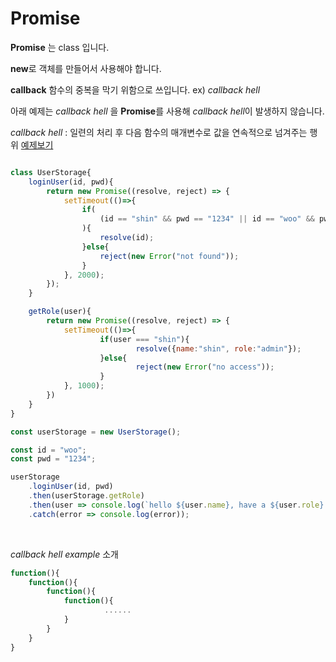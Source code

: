 # Promise

**Promise** 는 class 입니다.

**new**로 객체를 만들어서 사용해야 합니다.

**callback** 함수의 중복을 막기 위함으로 쓰입니다. ex) *callback hell*

아래 예제는 *callback hell* 을 **Promise**를 사용해 *callback hell*이 발생하지 않습니다.

*callback hell* : 일련의 처리 후 다음 함수의 매개변수로 값을 연속적으로 넘겨주는 행위 [예제보기](#callback-hell-example)

```javascript

class UserStorage{
    loginUser(id, pwd){
        return new Promise((resolve, reject) => {
            setTimeout(()=>{
                if(
                    (id == "shin" && pwd == "1234" || id == "woo" && pwd == "1234")
                ){
                    resolve(id);
                }else{
                    reject(new Error("not found"));   
                }
            }, 2000);
        });
    }

    getRole(user){
        return new Promise((resolve, reject) => {
            setTimeout(()=>{
                    if(user === "shin"){
                            resolve({name:"shin", role:"admin"});
                    }else{
                            reject(new Error("no access"));
                    }
            }, 1000);
        })
    }
}

const userStorage = new UserStorage();

const id = "woo";
const pwd = "1234";

userStorage
    .loginUser(id, pwd)
    .then(userStorage.getRole)
    .then(user => console.log(`hello ${user.name}, have a ${user.role} role`))
    .catch(error => console.log(error));


```
<br>

*callback hell example*
소개

```javascript
function(){
    function(){
        function(){
            function(){
                     ......
            }
        }
    }
}
```
